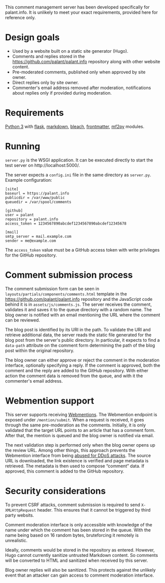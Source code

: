 This comment management server has been developed specifically for palant.info. It is unlikely to meet your exact requirements, provided here for reference only.

# Design goals

* Used by a website built on a static site generator (Hugo).
* Comments and replies stored in the <https://github.com/palant/palant.info> repository along with other website content.
* Pre-moderated comments, published only when approved by site owner.
* Direct replies only by site owner.
* Commenter's email address removed after moderation, notifications about replies only if provided during moderation.

# Requirements

[Python 3](https://www.python.org/) with [flask](http://flask.pocoo.org/), [markdown](https://python-markdown.github.io/), [bleach](https://bleach.readthedocs.io/), [frontmatter](https://python-frontmatter.readthedocs.io/), [mf2py](https://github.com/microformats/mf2py) modules.

# Running

`server.py` is the WSGI application. It can be executed directly to start the test server on http://localhost:5000/.

The server expects a `config.ini` file in the same directory as `server.py`. Example configuration:

    [site]
    baseurl = https://palant.info
    publicdir = /var/www/public
    queuedir = /var/spool/comments

    [github]
    user = palant
    repository = palant.info
    access_token = 1234567890abcdef1234567890abcdef12345678

    [mail]
    smtp_server = mail.example.com
    sender = me@example.com

The `access_token` value must be a GitHub access token with write privileges for the GitHub repository.

# Comment submission process

The comment submission form can be seen in `layouts/partials/components/comments.html` template in the <https://github.com/palant/palant.info> repository and the JavaScript code behind it is in `assets/js/comments.js`. The server receives the comment, validates it and saves it to the queue directory with a random name. The blog owner is notified with an email mentioning the URL where the comment can be reviewed.

The blog post is identified by its URI in the path. To validate the URI and retrieve additional data, the server reads the static file generated for the blog post from the server's public directory. In particular, it expects to find a `data-path` attribute on the comment form determining the path of the blog post within the original repository.

The blog owner can either approve or reject the comment in the moderation interface, optionally specifying a reply. If the comment is approved, both the comment and the reply are added to the GitHub repository. With either action the comment data is removed from the queue, and with it the commenter's email address.

# Webmention support

This server supports receiving [Webmentions](https://www.w3.org/TR/webmention/). The Webmention endpoint is exposed under `/mention/submit`. When a request is received, it goes through the same pre-moderation as the comments. Initially, it is only validated that the target URL points to an article that has a comment form. After that, the mention is queued and the blog owner is notified via email.

The next validation step is performed only when the blog owner opens up the review URL. Among other things, this approach prevents the Webmention interface from being [abused for DDoS attacks](https://indieweb.org/DDOS). The source URL is downloaded, the link existence is verified and page metadata is retrieved. The metadata is then used to compose “comment” data. If approved, this comment is added to the GitHub repository.

# Security considerations

To prevent CSRF attacks, comment submission is required to send `X-XMLHttpRequest` header. This ensures that it cannot be triggered by third party websits.

Comment moderation interface is only accessible with knowledge of the name under which the comment has been stored in the queue. With the name being based on 16 random bytes, bruteforcing it remotely is unrealistic.

Ideally, comments would be stored in the repository as entered. However, Hugo cannot currently sanitize untrusted Markdown content. So comments will be converted to HTML and sanitized when received by this server.

Blog owner replies will also be sanitized. This protects against the unlikely event that an attacker can gain access to comment moderation interface.
